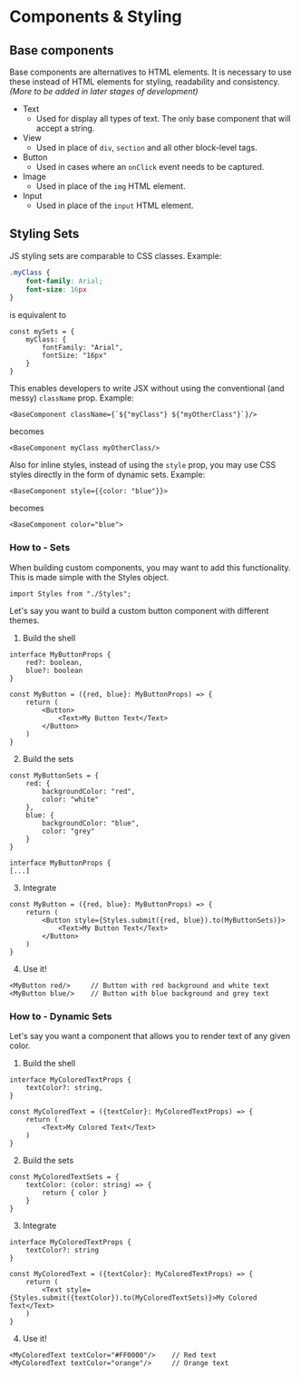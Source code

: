 # Components & Styling

## Base components

Base components are alternatives to HTML elements. It is necessary to use these instead of HTML elements for styling, readability and consistency. _(More to be added in later stages of development)_

* Text
    - Used for display all types of text. The only base component that will accept a string.
* View
    - Used in place of `div`, `section` and all other block-level tags.
* Button
    - Used in cases where an `onClick` event needs to be captured.
* Image
    - Used in place of the `img` HTML element.
* Input
    - Used in place of the `input` HTML element.

## Styling Sets

JS styling sets are comparable to CSS classes. Example:

```CSS
.myClass {
    font-family: Arial;
    font-size: 16px
}
```

is equivalent to 

```JS
const mySets = {
    myClass: {
        fontFamily: "Arial",
        fontSize: "16px"
    }
}
```

This enables developers to write JSX without using the conventional (and messy) `className` prop. Example:

```JSX
<BaseComponent className={`${"myClass"} ${"myOtherClass"}`}/>
```

becomes

```JSX
<BaseComponent myClass myOtherClass/>
```

Also for inline styles, instead of using the `style` prop, you may use CSS styles directly in the form of dynamic sets. Example:

```JSX
<BaseComponent style={{color: "blue"}}>
```

becomes

```JSX
<BaseComponent color="blue">
```

### How to - Sets

When building custom components, you may want to add this functionality. This is made simple with the Styles object.

```JS
import Styles from "./Styles";
```

Let's say you want to build a custom button component with different themes.

1. Build the shell

```TSX
interface MyButtonProps {
    red?: boolean,
    blue?: boolean
}

const MyButton = ({red, blue}: MyButtonProps) => {
    return (
        <Button>
            <Text>My Button Text</Text>
        </Button>
    )
}
```

2. Build the sets

```TSX
const MyButtonSets = {
    red: {
        backgroundColor: "red",
        color: "white"
    },
    blue: {
        backgroundColor: "blue",
        color: "grey"
    }
}

interface MyButtonProps {
[...]
```

3. Integrate

```TSX
const MyButton = ({red, blue}: MyButtonProps) => {
    return (
        <Button style={Styles.submit({red, blue}).to(MyButtonSets)}>
            <Text>My Button Text</Text>
        </Button>
    )
}
```

4. Use it!

```TSX
<MyButton red/>     // Button with red background and white text
<MyButton blue/>    // Button with blue background and grey text
```

### How to - Dynamic Sets

Let's say you want a component that allows you to render text of any given color.

1. Build the shell

```TSX
interface MyColoredTextProps {
    textColor?: string,
}

const MyColoredText = ({textColor}: MyColoredTextProps) => {
    return (
        <Text>My Colored Text</Text>
    )
}
```

2. Build the sets

```TSX
const MyColoredTextSets = {
    textColor: (color: string) => {
        return { color }
    }
}
```

3. Integrate

```TSX
interface MyColoredTextProps {
    textColor?: string
}

const MyColoredText = ({textColor}: MyColoredTextProps) => {
    return (
        <Text style={Styles.submit({textColor}).to(MyColoredTextSets)}>My Colored Text</Text>
    )
}
```

4. Use it!

```TSX
<MyColoredText textColor="#FF0000"/>    // Red text
<MyColoredText textColor="orange"/>     // Orange text
```